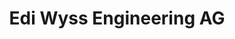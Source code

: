 ---
title: "Edi Wyss Engineering AG"
url: /hermatswil/edi-wyss-engineering-ag/
shop: Autowerkstatt
---